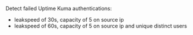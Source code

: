 Detect failed Uptime Kuma authentications:

- leakspeed of 30s, capacity of 5 on source ip
- leakspeed of 60s, capacity of 5 on source ip and unique distinct users